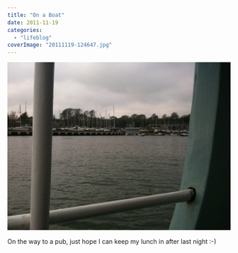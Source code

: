 ```yaml
---
title: "On a Boat"
date: 2011-11-19
categories: 
  - "lifeblog"
coverImage: "20111119-124647.jpg"
---
```


[![20111119-124647.jpg](images/20111119-124647.jpg)](http://www.davelodwig.co.uk/wp-content/uploads/2011/11/20111119-124647.jpg)

On the way to a pub, just hope I can keep my lunch in after last night :-)
